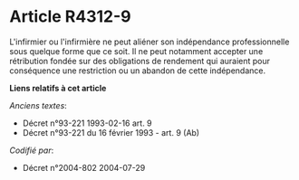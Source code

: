# Article R4312-9

L'infirmier ou l'infirmière ne peut aliéner son indépendance professionnelle sous quelque forme que ce soit. Il ne peut
notamment accepter une rétribution fondée sur des obligations de rendement qui auraient pour conséquence une restriction ou
un abandon de cette indépendance.

**Liens relatifs à cet article**

_Anciens textes_:

  - Décret n°93-221 1993-02-16 art. 9
  - Décret n°93-221 du 16 février 1993 - art. 9 (Ab)

_Codifié par_:

  - Décret n°2004-802 2004-07-29
